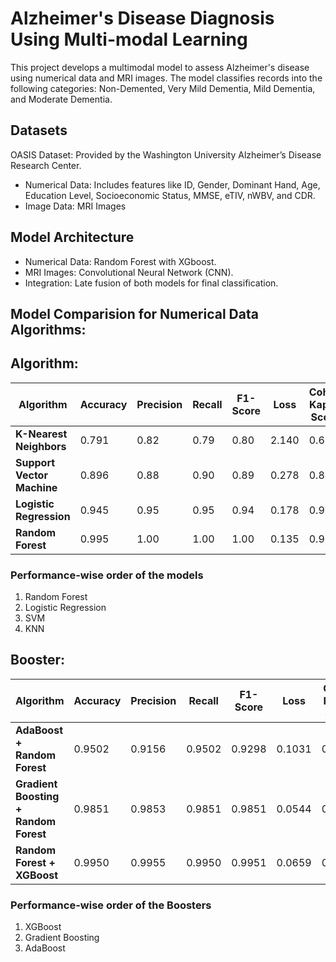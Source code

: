 # Alzheimer's Disease Diagnosis Using Multi-modal Learning

This project develops a multimodal model to assess Alzheimer's disease using numerical data and MRI images. 
The model classifies records into the following categories: Non-Demented, Very Mild Dementia, Mild Dementia, and Moderate Dementia.

## Datasets
OASIS Dataset: Provided by the Washington University Alzheimer’s Disease Research Center.

- Numerical Data: Includes features like ID, Gender, Dominant Hand, Age, Education Level, Socioeconomic Status, MMSE, eTIV, nWBV, and CDR.
- Image Data: MRI Images

## Model Architecture

- Numerical Data: Random Forest with XGboost.
- MRI Images: Convolutional Neural Network (CNN).
- Integration: Late fusion of both models for final classification.

## Model Comparision for Numerical Data Algorithms:

## Algorithm: 

| Algorithm                   | Accuracy | Precision | Recall | F1-Score | Loss | Cohen Kappa Score | Matthews Corr. Coeff. | Hamming Loss | Weighted Jaccard |
|-----------------------------|----------|-----------------|--------------|----------------|----------|-------------------|-----------------------|--------------|------------------|
| **K-Nearest Neighbors**     | 0.791    | 0.82            | 0.79         | 0.80           | 2.140    | 0.672             | 0.674                 | 0.209        | 0.705            |
| **Support Vector Machine**  | 0.896    | 0.88            | 0.90         | 0.89           | 0.278    | 0.831             | 0.832                 | 0.104        | 0.837            |
| **Logistic Regression**     | 0.945    | 0.95            | 0.95         | 0.94           | 0.178    | 0.912             | 0.913                 | 0.055        | 0.904            |
| **Random Forest**           | 0.995    | 1.00            | 1.00         | 1.00           | 0.135    | 0.992             | 0.992                 | 0.005        | 0.991            |


### Performance-wise order of the models
1. Random Forest
2. Logistic Regression
3. SVM
4. KNN

## Booster: 

| Algorithm                                | Accuracy | Precision | Recall | F1-Score | Loss | Cohen Kappa Score | Matthews Corr. Coeff. | Hamming Loss | Weighted Jaccard |
|------------------------------------------|----------|-----------------|--------------|----------------|----------|-------------------|-----------------------|--------------|------------------|
| **AdaBoost + Random Forest**     | 0.9502   | 0.9156          | 0.9502       | 0.9298         | 0.1031   | 0.9192           | 0.9230               | 0.0498       | 0.9156           |
| **Gradient Boosting + Random Forest** | 0.9851   | 0.9853          | 0.9851       | 0.9851         | 0.0544   | 0.9759           | 0.9760               | 0.0149       | 0.9706           |
| **Random Forest + XGBoost** | 0.9950   | 0.9955          | 0.9950       | 0.9951         | 0.0659   | 0.9920           | 0.9920               | 0.0050       | 0.9905           |

### Performance-wise order of the Boosters
1. XGBoost
2. Gradient Boosting
3. AdaBoost



